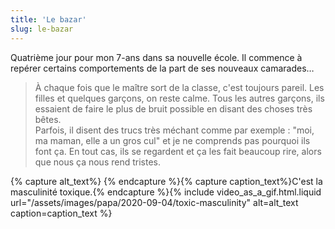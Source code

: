 ```yaml
---
title: 'Le bazar'
slug: le-bazar
---
```


Quatrième jour pour mon 7-ans dans sa nouvelle école. Il commence à repérer
certains comportements de la part de ses nouveaux camarades…

> À chaque fois que le maître sort de la classe, c'est toujours pareil. Les
> filles et quelques garçons, on reste calme. Tous les autres garçons, ils
> essaient de faire le plus de bruit possible en disant des choses très bêtes.  
> Parfois, il disent des trucs très méchant comme par exemple : "moi, ma maman,
> elle a un gros cul" et je ne comprends pas pourquoi ils font ça. En tout cas,
> ils se regardent et ça les fait beaucoup rire, alors que nous ça nous rend
> tristes.

{% capture alt_text%} {% endcapture %}{% capture caption_text%}C'est la
masculinité toxique.{% endcapture %}{% include video_as_a_gif.html.liquid
url="/assets/images/papa/2020-09-04/toxic-masculinity"
alt=alt_text
caption=caption_text
%}
